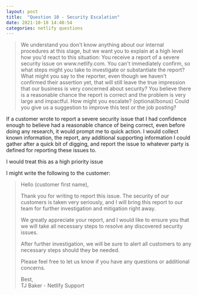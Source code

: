 ```yaml
---
layout: post
title:  "Question 10 - Security Escalation"
date: 2021-10-10 14:40:54
categories: netlify questions
---
```


<p><blockquote>We understand you don't know anything about our internal procedures at this stage, but we want you to explain at a high level how you'd react to this situation: You receive a report of a severe security issue on www.netlify.com. You can't immediately confirm, so what steps might you take to investigate or substantiate the report? What might you say to the reporter, even though we haven't confirmed their assertion yet, that will still leave the true impression that our business is very concerned about security? You believe there is a reasonable chance the report is correct and the problem is very large and impactful. How might you escalate?
(optional/bonus) Could you give us a suggestion to improve this test or the job posting?</blockquote></p>

<p>If a customer wrote to report a severe security issue that I had confidence enough to believe had a reasonable chance of being correct, even before doing any research, it would prompt me to quick action. I would collect known information, the report, any additional supporting information I could gather after a quick bit of digging, and report the issue to whatever party is defined for reporting these issues to.<p>
<p>I would treat this as a high priority issue<p>

<p>I might write the following to the customer:<p>

<p><blockquote>Hello (customer first name),<p>
<p>Thank you for writing to report this issue. The security of our customers is taken very seriously, and I will bring this report to our team for further investigation and mitigation right away.</p>
<p>We greatly appreciate your report, and I would like to ensure you that we will take all necessary steps to resolve any discovered security issues.<p>
<p>After further investigation, we will be sure to alert all customers to any necessary steps should they be needed.</p>
<p>Please feel free to let us know if you have any questions or additional concerns.</p>
<p>Best,<br>
TJ Baker - Netlify Support</p>
